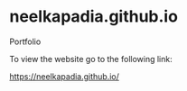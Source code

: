 # neelkapadia.github.io
Portfolio

To view the website go to the following link:

https://neelkapadia.github.io/
